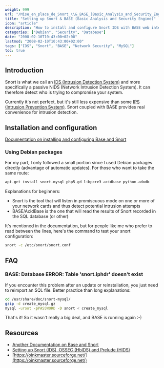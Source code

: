```yaml
---
weight: 999
url: "/Mise_en_place_de_Snort_\\&_BASE_(Basic_Analysis_and_Security_Engine)/"
title: "Setting up Snort & BASE (Basic Analysis and Security Engine)"
icon: "article"
description: "How to install and configure Snort IDS with BASE web interface for network intrusion detection on Debian systems"
categories: ["Debian", "Security", "Database"]
date: "2008-02-10T10:43:00+02:00"
lastmod: "2008-02-10T10:43:00+02:00"
tags: ["IDS", "Snort", "BASE", "Network Security", "MySQL"]
toc: true
---
```


## Introduction

Snort is what we call an [IDS (Intrusion Detection System)](https://fr.wikipedia.org/wiki/Syst%C3%A8me_de_d%C3%A9tection_d%27intrusion) and more specifically a passive NIDS (Network Intrusion Detection System). It can therefore detect who is trying to compromise your system.

Currently it's not perfect, but it's still less expensive than some [IPS (Intrusion Prevention System)](https://fr.wikipedia.org/wiki/Syst%C3%A8me_de_pr%C3%A9vention_d%27intrusion). Snort coupled with BASE provides real convenience for intrusion detection.

## Installation and configuration

[Documentation on installing and configuring Base and Snort](/pdf/ids_snort_base.pdf)

### Using Debian packages

For my part, I only followed a small portion since I used Debian packages directly (advantage of automatic updates). For those who want to take the same route:

```bash
apt-get install snort-mysql php5-gd libpcre3 acidbase python-adodb
```

Explanations for beginners:

- Snort is the tool that will listen in promiscuous mode on one or more of your network cards and thus detect potential intrusion attempts
- BASE/AcidBase is the one that will read the results of Snort recorded in the SQL database (or other)

It's mentioned in the documentation, but for people like me who prefer to read between the lines, here's the command to test your snort configuration:

```bash
snort -c /etc/snort/snort.conf
```

## FAQ

### BASE: Database ERROR: Table 'snort.iphdr' doesn't exist

If you encounter this problem after an update or reinstallation, you just need to reimport an SQL file. Better practice than long explanations:

```bash
cd /usr/share/doc/snort-mysql/
gzip -d create_mysql.gz
mysql -uroot -pPASSWORD -D snort < create_mysql
```

That's it! So it wasn't really a big deal, and BASE is running again :-)

## Resources

- [Another Documentation on Base and Snort](/pdf/snort_base.pdf)
- [Setting up Snort (IDS), OSSEC (HbIDS) and Prelude (HIDS)](/pdf/av04mihf.pdf)
- [https://oinkmaster.sourceforge.net/](https://oinkmaster.sourceforge.net/)
